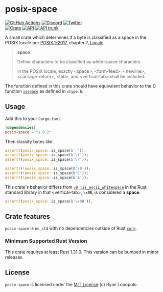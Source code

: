 # posix-space

[![GitHub Actions](https://github.com/artichoke/posix-space/workflows/CI/badge.svg)](https://github.com/artichoke/posix-space/actions)
[![Discord](https://img.shields.io/discord/607683947496734760)](https://discord.gg/QCe2tp2)
[![Twitter](https://img.shields.io/twitter/follow/artichokeruby?label=Follow&style=social)](https://twitter.com/artichokeruby)
<br>
[![Crate](https://img.shields.io/crates/v/posix-space.svg)](https://crates.io/crates/posix-space)
[![API](https://docs.rs/posix-space/badge.svg)](https://docs.rs/posix-space)
[![API trunk](https://img.shields.io/badge/docs-trunk-blue.svg)](https://artichoke.github.io/posix-space/posix_space/)

A small crate which determines if a byte is classified as a space in the POSIX
locale per [POSIX.1-2017], chapter 7, [Locale].

[posix.1-2017]: https://pubs.opengroup.org/onlinepubs/9699919799/mindex.html
[locale]:
  https://pubs.opengroup.org/onlinepubs/9699919799/basedefs/V1_chap07.html

> **space**
>
> Define characters to be classified as white-space characters.
>
> In the POSIX locale, exactly \<space\>, \<form-feed\>, \<newline\>,
> \<carriage-return\>, \<tab\>, and \<vertical-tab\> shall be included.

The function defined in this crate should have equivalent behavior to the C
function [`isspace`] as defined in `ctype.h`.

[`isspace`]: https://linux.die.net/man/3/isspace

## Usage

Add this to your `Cargo.toml`:

```toml
[dependencies]
posix-space = "1.0.2"
```

Then classify bytes like:

```rust
assert!(posix_space::is_space(b' '));
assert!(posix_space::is_space(b'\t'));
assert!(posix_space::is_space(b'\r'));

assert!(!posix_space::is_space(b'\0'));
assert!(!posix_space::is_space(b'C'));
assert!(!posix_space::is_space(b'&'));
```

This crate's behavior differs from [`u8::is_ascii_whitespace`] in the Rust
standard library in that \<vertical-tab\>, `\x0B`, is considered a **space**.

[`u8::is_ascii_whitespace`]:
  https://doc.rust-lang.org/stable/std/primitive.u8.html#method.is_ascii_whitespace

```rust
assert!(posix_space::is_space(b'\x0B'));
```

## Crate features

`posix-space` is `no_std` with no dependencies outside of Rust [`core`].

### Minimum Supported Rust Version

This crate requires at least Rust 1.31.0. This version can be bumped in minor
releases.

## License

`posix-space` is licensed under the [MIT License](LICENSE) (c) Ryan Lopopolo.

[`core`]: https://doc.rust-lang.org/stable/core/
